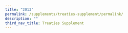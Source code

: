 ```yaml
---
title: "2013"
permalink: /supplements/treaties-supplement/permalink/
description: ""
third_nav_title: Treaties Supplement
---
```

